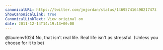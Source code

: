 ```yaml
---
canonicalURL: https://twitter.com/jmjordan/status/146957416490217473
ShowCanonicalLink: true
CanonicalLinkText: View original on
date: 2011-12-14T14:19:13+00:00
---
```

@laurenv1024 No, that isn't real life. Real life isn't as stressful. (Unless you choose for it to be)